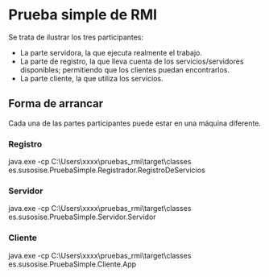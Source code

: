 # Prueba simple de RMI

Se trata de ilustrar los tres participantes:

- La parte servidora, la que ejecuta realmente el trabajo.
- La parte de registro, la que lleva cuenta de los servicios/servidores disponibles; permitiendo que los clientes puedan encontrarlos.
- La parte cliente, la que utiliza los servicios.

## Forma de arrancar

Cada una de las partes participantes puede estar en una máquina diferente.

### Registro

java.exe -cp C:\Users\xxxx\pruebas_rmi\target\classes es.susosise.PruebaSimple.Registrador.RegistroDeServicios

### Servidor

java.exe -cp C:\Users\xxxx\pruebas_rmi\target\classes es.susosise.PruebaSimple.Servidor.Servidor

### Cliente

java.exe -cp C:\Users\xxxx\pruebas_rmi\target\classes es.susosise.PruebaSimple.Cliente.App
